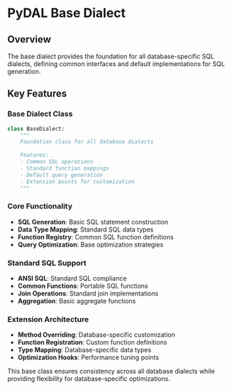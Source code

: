 # PyDAL Base Dialect

## Overview
The base dialect provides the foundation for all database-specific SQL dialects, defining common interfaces and default implementations for SQL generation.

## Key Features

### Base Dialect Class
```python
class BaseDialect:
    """
    Foundation class for all database dialects
    
    Features:
    - Common SQL operations
    - Standard function mappings
    - Default query generation
    - Extension points for customization
    """
```

### Core Functionality
- **SQL Generation**: Basic SQL statement construction
- **Data Type Mapping**: Standard SQL data types
- **Function Registry**: Common SQL function definitions
- **Query Optimization**: Base optimization strategies

### Standard SQL Support
- **ANSI SQL**: Standard SQL compliance
- **Common Functions**: Portable SQL functions
- **Join Operations**: Standard join implementations
- **Aggregation**: Basic aggregate functions

### Extension Architecture
- **Method Overriding**: Database-specific customization
- **Function Registration**: Custom function definitions
- **Type Mapping**: Database-specific data types
- **Optimization Hooks**: Performance tuning points

This base class ensures consistency across all database dialects while providing flexibility for database-specific optimizations.